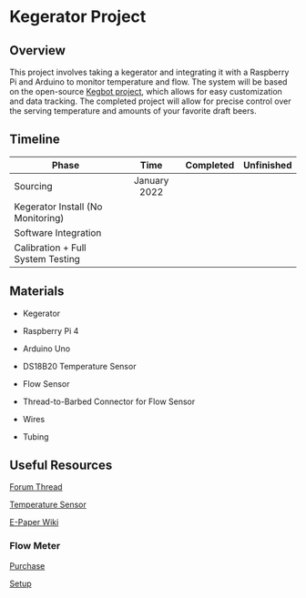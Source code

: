 # Kegerator Project

## Overview
This project involves taking a kegerator and integrating it with a Raspberry Pi and Arduino to monitor temperature and flow. The system will be based on the open-source [Kegbot project](https://kegbot.org/), which allows for easy customization and data tracking. The completed project will allow for precise control over the serving temperature and amounts of your favorite draft beers.

## Timeline

| Phase  | Time | Completed | Unfinished
| ------------- |:-------------:|:-------------:|:-------------:|
| Sourcing | January 2022 | | |
| Kegerator Install (No Monitoring)| |
| Software Integration      |      |
| Calibration + Full System Testing      |      |

## Materials
* Kegerator

* Raspberry Pi 4
* Arduino Uno
* DS18B20 Temperature Sensor
* Flow Sensor
* Thread-to-Barbed Connector for Flow Sensor
* Wires
* Tubing

## Useful Resources

[Forum Thread](https://forum.kegbot.org/t/kegberry-kegbot-new-installation/1017)

[Temperature Sensor](https://www.circuitbasics.com/raspberry-pi-ds18b20-temperature-sensor-tutorial/)

[E-Paper Wiki](https://www.waveshare.com/wiki/2.13inch_e-Paper_HAT)



### Flow Meter

[Purchase](https://www.adafruit.com/product/828)

[Setup](https://github.com/adafruit/Adafruit-Flow-Meter)

